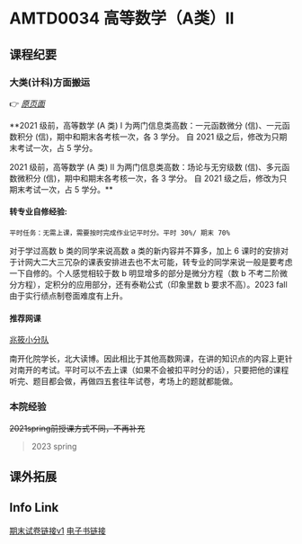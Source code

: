 <!--
 * @Author: BreezeConfirming
 * @Date: 2024-02-19 00:25:08
 * @LastEditors: “BreezeConfirmingWms” wmsthinksv@gmail.com
 * @LastEditTime: 2024-02-19 02:48:47
 * @FilePath: /NKUAI.ICU/lesson/grade1/AMTD0034/main.md
 * @Description: 
 * 
 * Copyright (c) 2024 by BreezeConfirming(Ming.Yan.) , All Rights Reserved. 
-->
# AMTD0034 高等数学（A类）II

## 课程纪要




### 大类(计科)方面**搬运**

:point_right: [*原页面*](https://nkucs.icu/#/courses/grade-1/AMTD0033)

**2021 级前，高等数学 (A 类) I 为两门信息类高数：一元函数微分 (信)、一元函数积分 (信)，期中和期末各考核一次，各 3 学分。
自 2021 级之后，修改为只期末考试一次，占 5 学分。

2021 级前，高等数学 (A 类) II 为两门信息类高数：场论与无穷级数 (信)、多元函数微积分 (信)，期中和期末各考核一次，各 3 学分。
自 2021 级之后，修改为只期末考试一次，占 5 学分。**

#### 转专业自修经验:
    平时任务：无需上课，需要按时完成作业记平时分。平时 30%/ 期末 70%
对于学过高数 b 类的同学来说高数 a 类的新内容并不算多，加上 6 课时的安排对于计网大二大三冗杂的课表安排进去也不太可能，转专业的同学来说一般是要考虑一下自修的。个人感觉相较于数 b 明显增多的部分是微分方程（数 b 不考二阶微分方程），定积分的应用部分，还有泰勒公式（印象里数 b 要求不高）。2023 fall由于实行绩点制卷面难度有上升。
#### 推荐网课
[兆筱小分队](https://www.bilibili.com/video/BV13t4y1v7mm/?spm_id_from=333.999.0.0&vd_source=32f75ad2d9ef48553b1a30b4575b2c95)

南开化院学长，北大读博。因此相比于其他高数网课，在讲的知识点的内容上更针对南开的考试。平时可以不去上课（如果不会被扣平时分的话），只要把他的课程听完、题目都会做，再做四五套往年试卷，考场上的题就都能做。
### 本院经验

~~2021spring前授课方式不同，不再补充~~

> 2023 spring


## 课外拓展



## Info Link
[期末试卷链接v1](https://github.com/NKUAI-ICU-REPO/NKUAI.ICU/raw/site-org/resources/grade1/AMTD0034/mathexam.zip)
[电子书链接](https://github.com/NKUAI-ICU-REPO/NKUAI.ICU/raw/site-org/resources/grade1/AMTD0034/gaoshu.pdf)